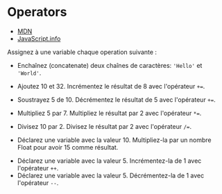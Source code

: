 # Operators

+ [MDN](https://developer.mozilla.org/en-US/docs/Web/JavaScript/Reference/Operators/Arithmetic_Operators)
+ [JavaScript.info](https://javascript.info/operators)

Assignez à une variable chaque operation suivante :

+ Enchaînez (concatenate) deux chaînes de caractères: `'Hello'` et `'World'`.
+ Ajoutez 10 et 32. Incrémentez le résultat de 8 avec l'opérateur `+=`.
+ Soustrayez 5 de 10. Décrémentez le résultat de 5 avec l'opérateur `+=`.
+ Multipliez 5 par 7. Multipliez le résultat par 2 avec l'opérateur `*=`.
+ Divisez 10 par 2. Divisez le résultat par 2 avec l'opérateur `/=`.

+ Déclarez une variable avec la valeur 10. Multipliez-la par un nombre Float pour avoir 15 comme résultat. 
<!-- + Divisez le résultat de l'opération précédante par un nombre Float pour avoir 30 comme résultat. -->

+ Déclarez une variable avec la valeur 5. Incrémentez-la de 1 avec l'opérateur `++`.
+ Déclarez une variable avec la valeur 5. Décrémentez-la de 1 avec l'opérateur `--`.

<!-- + Parmi les nombres 0, 1, 2, 8, 13, 25, 48, 101 trouvez les nombres pairs et impairs avec l'opérateur `%`. -->
